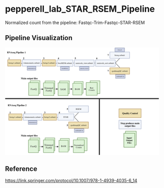 # pepperell_lab_STAR_RSEM_Pipeline
Normalized count from the pipeline: Fastqc-Trim-Fastqc-STAR-RSEM

## Pipeline Visualization
![Pipeline Made by Kadee](./RNAseq_CHTC_Pipelines.png )

## Reference
https://link.springer.com/protocol/10.1007/978-1-4939-4035-6_14
